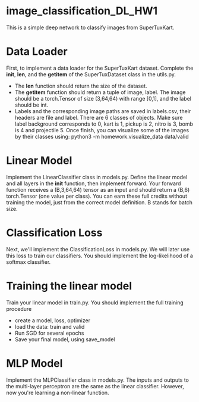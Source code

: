 # image_classification_DL_HW1
This is a simple deep network to classify images from SuperTuxKart.

# Data Loader
First, to implement a data loader for the SuperTuxKart dataset. Complete the __init__, __len__, and the __getitem__ of the SuperTuxDataset class in the utils.py.
-	The __len__ function should return the size of the dataset.
-	The __getitem__ function should return a tuple of image, label. The image should be a torch.Tensor of size (3,64,64) with range [0,1], and the label should be int.
-	Labels and the corresponding image paths are saved in labels.csv, their headers are file and label. There are 6 classes of objects. Make sure label background corresponds to 0, kart is 1, pickup is 2, nitro is 3, bomb is 4 and projectile 5.
Once finish, you can visualize some of the images by their classes using: python3 -m homework.visualize_data data/valid

# Linear Model
Implement the LinearClassifier class in models.py. Define the linear model and all layers in the __init__ function, then implement forward. Your forward function receives a (B,3,64,64) tensor as an input and should return a (B,6) torch.Tensor (one value per class). You can earn these full credits without training the model, just from the correct model definition. B stands for batch size.

# Classification Loss
Next, we'll implement the ClassificationLoss in models.py. We will later use this loss to train our classifiers. You should implement the log-likelihood of a softmax classifier.

# Training the linear model
Train your linear model in train.py. You should implement the full training procedure
-	create a model, loss, optimizer
-	load the data: train and valid
-	Run SGD for several epochs
-	Save your final model, using save_model

# MLP Model
Implement the MLPClassifier class in models.py. The inputs and outputs to the multi-layer perceptron are the same as the linear classifier. However, now you're learning a non-linear function.
